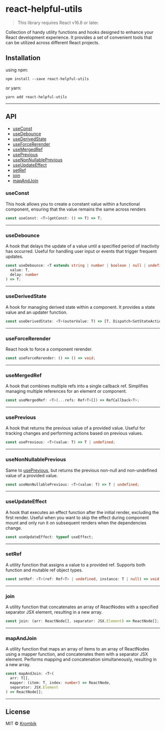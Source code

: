 # react-helpful-utils

> This library requires React v16.8 or later.

Collection of handy utility functions and hooks designed to enhance your React development experience. It provides a set of convenient tools that can be utilized across different React projects.

## Installation

using npm:

```
npm install --save react-helpful-utils
```

or yarn:

```
yarn add react-helpful-utils
```

---

## API

- [useConst](#useconst)
- [useDebounce](#usedebounce)
- [useDerivedState](#usederivedstate)
- [useForceRerender](#useforcererender)
- [useMergedRef](#usemergedref)
- [usePrevious](#useprevious)
- [useNonNullablePrevious](#usenonnullableprevious)
- [useUpdateEffect](#useupdateeffect)
- [setRef](#setref)
- [join](#join)
- [mapAndJoin](#mapandjoin)

### useConst

This hook allows you to create a constant value within a functional component, ensuring that the value remains the same across renders

```ts
const useConst: <T>(getConst: () => T) => T;
```

---

### useDebounce

A hook that delays the update of a value until a specified period of inactivity has occurred. Useful for handling user input or events that trigger frequent updates.

```ts
const useDebounce: <T extends string | number | boolean | null | undefined>(
  value: T,
  delay: number
) => T;
```

---

### useDerivedState

A hook for managing derived state within a component. It provides a state value and an updater function.

```ts
const useDerivedState: <T>(outerValue: T) => [T, Dispatch<SetStateAction<T>>];
```

---

### useForceRerender

React hook to force a component rerender.

```ts
const useForceRerender: () => () => void;
```

---

### useMergedRef

A hook that combines multiple refs into a single callback ref. Simplifies managing multiple references for an element or component.

```ts
const useMergedRef: <T>(...refs: Ref<T>[]) => RefCallback<T>;
```

---

### usePrevious

A hook that returns the previous value of a provided value. Useful for tracking changes and performing actions based on previous values.

```ts
const usePrevious: <T>(value: T) => T | undefined;
```

---

### useNonNullablePrevious

Same to [usePrevious](#useprevious), but returns the previous non-null and non-undefined value of a provided value.

```ts
const useNonNullablePrevious: <T>(value: T) => T | undefined;
```

---

### useUpdateEffect

A hook that executes an effect function after the initial render, excluding the first render. Useful when you want to skip the effect during component mount and only run it on subsequent renders when the dependencies change.

```ts
const useUpdateEffect: typeof useEffect;
```

---

### setRef

A utility function that assigns a value to a provided ref. Supports both function and mutable ref object types.

```ts
const setRef: <T>(ref: Ref<T> | undefined, instance: T | null) => void;
```

---

### join

A utility function that concatenates an array of ReactNodes with a specified separator JSX element, resulting in a new array.

```ts
const join: (arr: ReactNode[], separator: JSX.Element) => ReactNode[];
```

---

### mapAndJoin

A utility function that maps an array of items to an array of ReactNodes using a mapper function, and concatenates them with a separator JSX element. Performs mapping and concatenation simultaneously, resulting in a new array.

```ts
const mapAndJoin: <T>(
  arr: T[],
  mapper: (item: T, index: number) => ReactNode,
  separator: JSX.Element
) => ReactNode[];
```

---

## License

MIT © [Krombik](https://github.com/Krombik)
